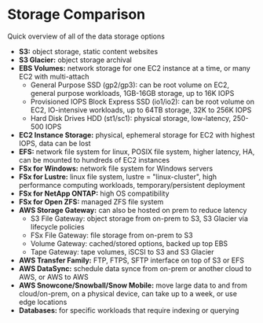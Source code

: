 # Storage Comparison
Quick overview of all of the data storage options

- **S3:** object storage, static content websites
- **S3 Glacier:** object storage archival
- **EBS Volumes:** network storage for one EC2 instance at a time, or many EC2 with multi-attach
    - General Purpose SSD (gp2/gp3): can be root volume on EC2, general purpose workloads, 1GB-16GB storage, up to 16K IOPS
    - Provisioned IOPS Block Express SSD (io1/io2): can be root volume on EC2, IO-intensive workloads, up to 64TB storage, 32K to 256K IOPS
    - Hard Disk Drives HDD (st1/sc1): physical storage, low-latency, 250-500 IOPS
- **EC2 Instance Storage:** physical, ephemeral storage for EC2 with highest IOPS, data can be lost
- **EFS:** network file system for linux, POSIX file system, higher latency, HA, can be mounted to hundreds of EC2 instances
- **FSx for Windows:** network file system for Windows servers
- **FSx for Lustre:** linux file system, lustre = "linux-cluster", high performance computing workloads, temporary/persistent deployment
- **FSx for NetApp ONTAP:** high OS compatibility
- **FSx for Open ZFS:** managed ZFS file system
- **AWS Storage Gateway:** can also be hosted on prem to reduce latency
    - S3 File Gateway: object storage from on-prem to S3, S3 Glacier via lifecycle policies
    - FSx File Gateway: file storage from on-prem to S3
    - Volume Gateway: cached/stored options, backed up top EBS
    - Tape Gateway: tape volumes, iSCSI to S3 and S3 Glacier
- **AWS Transfer Family:** FTP, FTPS, SFTP interface on top of S3 or EFS
- **AWS DataSync:** schedule data synce from on-prem or another cloud to AWS, or AWS to AWS
- **AWS Snowcone/Snowball/Snow Mobile:** move large data to and from cloud/on-prem, on a physical device, can take up to a week, or use edge locations
- **Databases:** for specific workloads that require indexing or querying
